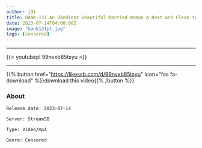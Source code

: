 ```yaml
---
author: j91
title: BANK-131 An Obedient Beautiful Married Woman A Neat And Clean Young Wife With Clear Whitening Skin Aoi 28 Years Old
date: 2023-07-14T04:00:00Z
image: "bank131pl.jpg"
tags: [censored]
---
```

___

{{< youtubepl 99nvxb85tsyu >}}
___

{{% button href="https://likessb.com/d/99nvxb85tsyu" icon="fas fa-download" %}}download this video{{% /button %}}
### About

`Release date: 2023-07-14`

`Server: StreamSB`

`Type: Video/mp4`

`Genre:	Censored`
